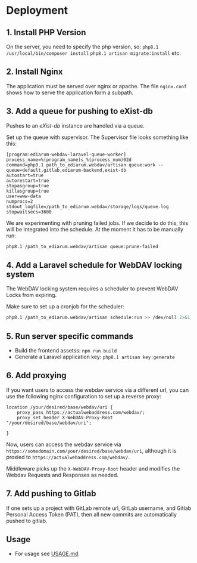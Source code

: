 
# Deployment

## 1. Install PHP Version

On the server, you need to specify the php version, so:
`php8.1 /usr/local/bin/composer install`
`php8.1 artisan migrate:install` etc.

## 2. Install Nginx

The application must be served over nginx or apache.  The file `nginx.conf` shows how to serve the application form a subpath.

## 3. Add a queue for pushing to eXist-db

Pushes to an *eXist-db* instance are handled via a queue.

Set up the queue with supervisor. The Supervisor file looks something like this:

```text
[program:ediarum-webdav-laravel-queue-worker]
process_name=%(program_name)s_%(process_num)02d
command=php8.1 path_to_ediarum.webdav/artisan queue:work --queue=default,gitlab,ediarum-backend,exist-db
autostart=true
autorestart=true
stopasgroup=true
killasgroup=true
user=www-data
numprocs=2
stdout_logfile=/path_to_ediarum.webdav/storage/logs/queue.log
stopwaitsecs=3600
```

We are experimenting with pruning failed jobs. If we decide to do this, this will be integrated into the schedule.
At the moment it has to be manually run:

```bash
php8.1 /path_to_ediarum.webdav/artisan queue:prune-failed
```

## 4. Add a Laravel schedule for WebDAV locking system

The WebDAV locking system requires a scheduler to prevent WebDAV Locks from expiring.

Make sure to set up a cronjob for the scheduler:

```bash
php8.1 /path_to_ediarum.webdav/artisan schedule:run >> /dev/null 2>&1 
```

## 5. Run server specific commands

* Build the frontend assetss: `npm run build`
* Generate a Laravel application key: `php8.1 artisan key:generate`

## 6. Add proxying

If you want users to access the webdav service via a different url, you can use the following nginx configuration to set up a reverse proxy:

```text
location /your/desired/base/webdav/uri {
    proxy_pass https://actualwebaddress.com/webdav/;
    proxy_set_header X-WebDAV-Proxy-Root "/your/desired/base/webdav/uri";

}
```

Now, users can access the webdav service via `https://somedomain.com/your/desired/base/webdav/uri`, although it is proxied to
`https://actualwebaddress.com/webdav/`.

Middleware picks up the `X-WebDAV-Proxy-Root` header and modifies the Webdav Requests and Responses as needed.

## 7. Add pushing to Gitlab

If one sets up a project with GitLab remote url, GitLab username, and Gitlab Personal Access Token (PAT), then all new commits are automatically pushed to gitlab.

## Usage

* For usage see [USAGE.md](USAGE.md).
